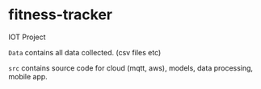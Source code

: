 # fitness-tracker
IOT Project

```Data``` contains all data collected. (csv files etc)

```src``` contains source code for cloud (mqtt, aws), models, data processing, mobile app.